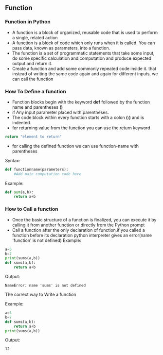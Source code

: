 ## Function

### Function in Python
- A function is a block of organized, reusable code that is used to perform a single, related action
- A function is a block of code which only runs when it is called. You can pass data, known as parameters, into a function.
- The function is a set of programmatic statements that take some input, do some specific calculation and computation
and produce expected output and return it.
- Create a function and add some commonly repeated code inside it. that instead of writing the same code again and again for different inputs, we can call the function

### How To Define a function

- Function blocks begin with the keyword **def** followed by the function name and parentheses **()**
- if Any input parameter placed with parentheses.
- The code block within every function starts with a colon **(:)** and is indented.
- for returning value from the function you can use the return keyword
```python
return "element to return"
```
- for calling the defined function we can use function-name with parentheses 

Syntax:
```python
def functionname(parameters):
    #Add main computation code here 
```
Example:
```python
def sum(a,b):
    return a+b
```

### How to Call a function
- Once the basic structure of a function is finalized, you can execute it by calling it from another function or directly from the Python prompt
- Call a function after the only declaration of function.if you called a function before its declaration python interpreter gives an error(name 'function' is not defined)
Example:
```python
a=5
b=7
print(sums(a,b))
def sums(a,b):
    return a+b
```
Output:
```
NameError: name 'sums' is not defined
```

The correct way to Write a function

Example:
```python
a=5
b=7
def sums(a,b):
    return a+b
print(sums(a,b))
```
Output:
```
12
```
